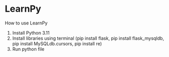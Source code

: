 # LearnPy

How to use LearnPy
1. Install Python 3.11
2.  Install libraries using terminal (pip install flask, pip install flask_mysqldb, pip install MySQLdb.cursors, pip install re)
3.  Run python file
